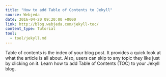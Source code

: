 ```yaml
---
title: "How to add Table of Contents to Jekyll"
source: Webjeda
date: 2016-04-20 09:20:00 +0000
link: http://blog.webjeda.com/jekyll-toc/
content_type: Tutorial
tool:
  - tool/jekyll.md
---
```

Table of contents is the index of your blog post. It provides a quick look at what the article is all about. Also, users can skip to any topic they like just by clicking on it. Learn how to add Table of Contents (TOC) to your Jekyll blog.





